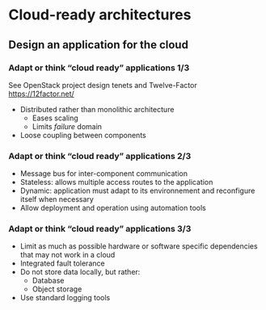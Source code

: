 # Cloud-ready architectures

## Design an application for the cloud

### Adapt or think “cloud ready” applications 1/3

See OpenStack project design tenets and Twelve-Factor <https://12factor.net/>

-   Distributed rather than monolithic architecture
    -   Eases scaling
    -   Limits *failure* domain
-   Loose coupling between components

### Adapt or think “cloud ready” applications 2/3

-   Message bus for inter-component communication
-   Stateless: allows multiple access routes to the application
-   Dynamic: application must adapt to its environnement and reconfigure itself when necessary
-   Allow deployment and operation using automation tools

### Adapt or think “cloud ready” applications 3/3

-   Limit as much as possible hardware or software specific dependencies that may not work in a cloud
-   Integrated fault tolerance
-   Do not store data locally, but rather:
    -   Database
    -   Object storage
-   Use standard logging tools

